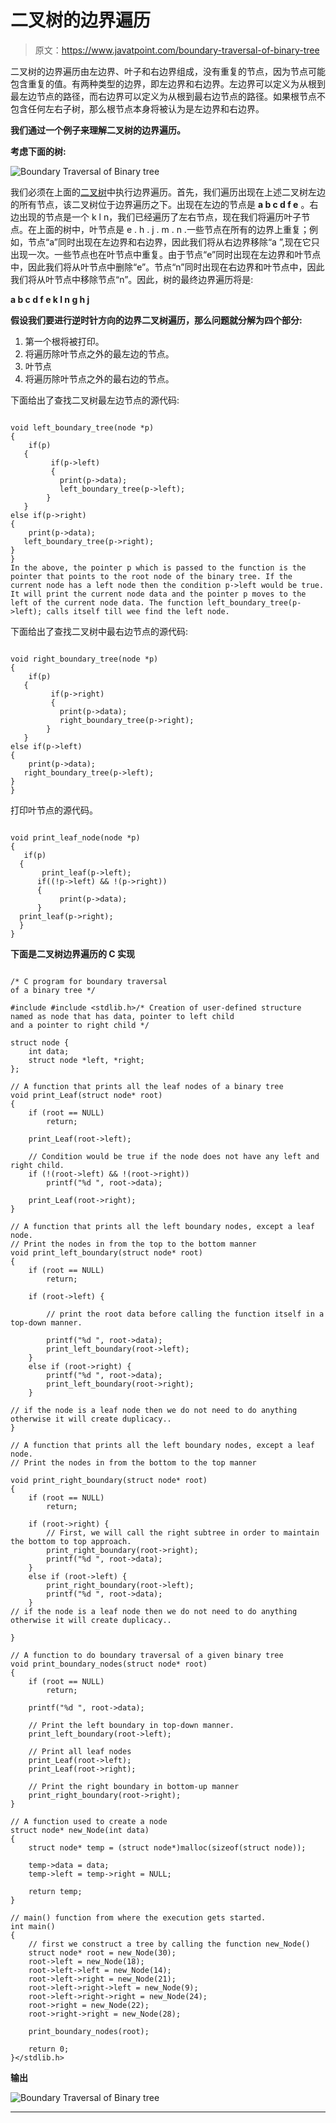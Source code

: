# 二叉树的边界遍历

> 原文：<https://www.javatpoint.com/boundary-traversal-of-binary-tree>

二叉树的边界遍历由左边界、叶子和右边界组成，没有重复的节点，因为节点可能包含重复的值。有两种类型的边界，即左边界和右边界。左边界可以定义为从根到最左边节点的路径，而右边界可以定义为从根到最右边节点的路径。如果根节点不包含任何左右子树，那么根节点本身将被认为是左边界和右边界。

**我们通过一个例子来理解二叉树的边界遍历。**

**考虑下面的树:**

![Boundary Traversal of Binary tree](img/bd2074aa26a7974deb0bf6996213a5de.png)

我们必须在上面的[二叉树](https://www.javatpoint.com/binary-tree)中执行边界遍历。首先，我们遍历出现在上述二叉树左边的所有节点，该二叉树位于边界遍历之下。出现在左边的节点是 **a b c d f e** 。右边出现的节点是一个 k l n，我们已经遍历了左右节点，现在我们将遍历叶子节点。在上面的树中，叶节点是 e . h . j . m . n .一些节点在所有的边界上重复；例如，节点“a”同时出现在左边界和右边界，因此我们将从右边界移除“a ”,现在它只出现一次。一些节点也在叶节点中重复。由于节点“e”同时出现在左边界和叶节点中，因此我们将从叶节点中删除“e”。节点“n”同时出现在右边界和叶节点中，因此我们将从叶节点中移除节点“n”。因此，树的最终边界遍历将是:

**a b c d f e k l n g h j**

**假设我们要进行逆时针方向的边界二叉树遍历，那么问题就分解为四个部分:**

1.  第一个根将被打印。
2.  将遍历除叶节点之外的最左边的节点。
3.  叶节点
4.  将遍历除叶节点之外的最右边的节点。

下面给出了查找二叉树最左边节点的源代码:

```

void left_boundary_tree(node *p)
{
    if(p)
   {
         if(p->left)
         {
           print(p->data);
           left_boundary_tree(p->left);
        }
   }
else if(p->right)
{
    print(p->data);
   left_boundary_tree(p->right);
}
}
In the above, the pointer p which is passed to the function is the pointer that points to the root node of the binary tree. If the current node has a left node then the condition p->left would be true. It will print the current node data and the pointer p moves to the left of the current node data. The function left_boundary_tree(p->left); calls itself till wee find the left node.

```

下面给出了查找二叉树中最右边节点的源代码:

```

void right_boundary_tree(node *p)
{
    if(p)
   {
         if(p->right)
         {
           print(p->data);
           right_boundary_tree(p->right);
        }
   }
else if(p->left)
{
    print(p->data);
   right_boundary_tree(p->left);
}
}

```

打印叶节点的源代码。

```

void print_leaf_node(node *p)
{
   if(p)
  {
       print_leaf(p->left);
      if((!p->left) && !(p->right))
      {
           print(p->data);
      }
  print_leaf(p->right);
  }
}

```

**下面是二叉树边界遍历的 C 实现**

```

/* C program for boundary traversal 
of a binary tree */

#include #include <stdlib.h>/* Creation of user-defined structure named as node that has data, pointer to left child
and a pointer to right child */

struct node {
    int data;
    struct node *left, *right;
};

// A function that prints all the leaf nodes of a binary tree
void print_Leaf(struct node* root)
{
    if (root == NULL)
        return;

    print_Leaf(root->left);

    // Condition would be true if the node does not have any left and right child.
    if (!(root->left) && !(root->right))
        printf("%d ", root->data);

    print_Leaf(root->right);
}

// A function that prints all the left boundary nodes, except a leaf node.
// Print the nodes in from the top to the bottom manner
void print_left_boundary(struct node* root)
{
    if (root == NULL)
        return;

    if (root->left) {

        // print the root data before calling the function itself in a top-down manner.

        printf("%d ", root->data);
        print_left_boundary(root->left);
    }
    else if (root->right) {
        printf("%d ", root->data);
        print_left_boundary(root->right);
    }

// if the node is a leaf node then we do not need to do anything otherwise it will create duplicacy..
}

// A function that prints all the left boundary nodes, except a leaf node.
// Print the nodes in from the bottom to the top manner

void print_right_boundary(struct node* root)
{
    if (root == NULL)
        return;

    if (root->right) {
        // First, we will call the right subtree in order to maintain the bottom to top approach.
        print_right_boundary(root->right);
        printf("%d ", root->data);
    }
    else if (root->left) {
        print_right_boundary(root->left);
        printf("%d ", root->data);
    }
// if the node is a leaf node then we do not need to do anything otherwise it will create duplicacy..

}

// A function to do boundary traversal of a given binary tree
void print_boundary_nodes(struct node* root)
{
    if (root == NULL)
        return;

    printf("%d ", root->data);

    // Print the left boundary in top-down manner.
    print_left_boundary(root->left);

    // Print all leaf nodes
    print_Leaf(root->left);
    print_Leaf(root->right);

    // Print the right boundary in bottom-up manner
    print_right_boundary(root->right);
}

// A function used to create a node
struct node* new_Node(int data)
{
    struct node* temp = (struct node*)malloc(sizeof(struct node));

    temp->data = data;
    temp->left = temp->right = NULL;

    return temp;
}

// main() function from where the execution gets started.
int main()
{
    // first we construct a tree by calling the function new_Node()
    struct node* root = new_Node(30);
    root->left = new_Node(18);
    root->left->left = new_Node(14);
    root->left->right = new_Node(21);
    root->left->right->left = new_Node(9);
    root->left->right->right = new_Node(24);
    root->right = new_Node(22);
    root->right->right = new_Node(28);

    print_boundary_nodes(root);

    return 0;
}</stdlib.h> 
```

**输出**

![Boundary Traversal of Binary tree](img/960c04aa5f864dcc8eb528085e53a7b4.png)

* * *